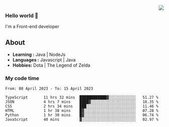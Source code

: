 <img align='right' src="https://github-readme-stats.vercel.app/api?username=jumodada&show_icons=true&theme=vue">

### Hello world 👋

I'm a Front-end developer 
    
## About
-  **Learning :** Java | NodeJs
-  **Languages :** Javascript | Java
-  **Hobbies:** Dota | The Legend of Zelda

### My code time

<!--START_SECTION:waka-->

```text
From: 08 April 2023 - To: 15 April 2023

TypeScript       11 hrs 32 mins  ████████████▓░░░░░░░░░░░░   51.27 %
JSON             4 hrs 7 mins    ████▓░░░░░░░░░░░░░░░░░░░░   18.35 %
CSS              2 hrs 34 mins   ███░░░░░░░░░░░░░░░░░░░░░░   11.46 %
HTML             1 hr 38 mins    █▓░░░░░░░░░░░░░░░░░░░░░░░   07.28 %
Python           1 hr 30 mins    █▓░░░░░░░░░░░░░░░░░░░░░░░   06.74 %
JavaScript       40 mins         ▓░░░░░░░░░░░░░░░░░░░░░░░░   02.97 %
```

<!--END_SECTION:waka-->
